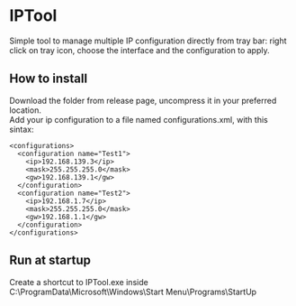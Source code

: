 # IPTool
Simple tool to manage multiple IP configuration directly from tray bar: right click on tray icon, choose the interface and the configuration to apply. 

## How to install
Download the folder from release page, uncompress it in your preferred location.  
Add your ip configuration to a file named configurations.xml, with this sintax:

    <configurations>
      <configuration name="Test1">
        <ip>192.168.139.3</ip>
        <mask>255.255.255.0</mask>
        <gw>192.168.139.1</gw>
      </configuration>
      <configuration name="Test2">
        <ip>192.168.1.7</ip>
        <mask>255.255.255.0</mask>
        <gw>192.168.1.1</gw>
      </configuration>
    </configurations>
## Run at startup
Create a shortcut to IPTool.exe inside  
C:\ProgramData\Microsoft\Windows\Start Menu\Programs\StartUp

